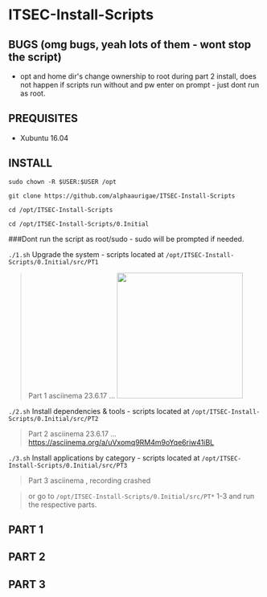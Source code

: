# ITSEC-Install-Scripts

## BUGS (omg bugs, yeah lots of them - wont stop the script)
- opt and home dir's change ownership to root during part 2 install, does not happen if scripts run without and pw enter on prompt - just dont run as root.


## PREQUISITES

- Xubuntu 16.04 

## INSTALL

`sudo chown -R $USER:$USER /opt`

`git clone https://github.com/alphaaurigae/ITSEC-Install-Scripts`

`cd /opt/ITSEC-Install-Scripts`

`cd /opt/ITSEC-Install-Scripts/0.Initial`

###Dont run the script as root/sudo - sudo will be prompted if needed.

`./1.sh` Upgrade the system - scripts located at `/opt/ITSEC-Install-Scripts/0.Initial/src/PT1`

> Part 1 asciinema 23.6.17 ...
<a href="https://asciinema.org/a/UsI7HP7zTjCUPDL6jHOeJ9Kfd" target="_blank"><img src="https://asciinema.org/a/UsI7HP7zTjCUPDL6jHOeJ9Kfd.png" width="250"/></a>


`./2.sh` Install dependencies & tools - scripts located at `/opt/ITSEC-Install-Scripts/0.Initial/src/PT2`

> Part 2 asciinema 23.6.17 ... 
https://asciinema.org/a/uVxomq9RM4m9oYqe6riw41iBL


`./3.sh` Install applications by category - scripts located at `/opt/ITSEC-Install-Scripts/0.Initial/src/PT3`

> Part 3 asciinema , recording crashed


> or go to `/opt/ITSEC-Install-Scripts/0.Initial/src/PT*` 1-3 and run the respective parts. 


## PART 1 


## PART 2 


## PART 3




